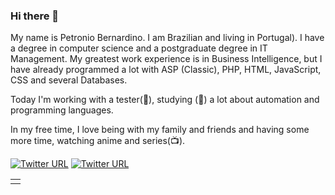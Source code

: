 ### Hi there 👋

My name is Petronio Bernardino. I am Brazilian and living in Portugal). I have a degree in computer science and a postgraduate degree in IT Management. My greatest work experience is in Business Intelligence, but I have already programmed a lot with ASP (Classic), PHP, HTML, JavaScript, CSS and several Databases.

Today I'm working with a tester(🔭), studying (🌱) a lot about automation and programming languages.

In my free time, I love being with my family and friends and having some more time, watching anime and series(📺).

<a href="https://twitter.com/Petronio_RJ" ><img alt="Twitter URL" src="https://img.shields.io/twitter/url?label=Twitter&logo=Twitter&style=social&url=https%3A%2F%2Ftwitter.com%2FPetronio_RJ"></a>
<a href="https://www.linkedin.com/in/petronio-bernardino/?senderId=petronio-bernardino" ><img alt="Twitter URL" src="https://img.shields.io/twitter/url?label=Linkedin&logo=Linkedin&style=social&url=https%3A%2F%2Fwww.linkedin.com%2Fin%2Fpetronio-bernardino%2F%3FsenderId%3Dpetronio-bernardino"></a>

<center>
<table>
  <tr>
      <td><img width="400px" align="left" src="https://github-readme-stats.vercel.app/api/top-langs/?username=petroniobernardino&hide=html&layout=compact&theme= /></td>
      <td><img width="400px" align="left" src="https://github-readme-stats.vercel.app/api?username=petroniobernardino&theme=/></td>
  </tr>  
    <tr>
      <td><img width="400px" align="left" src="https://github-readme-stats.vercel.app/api/pin/?username=petroniobernardino&repo=ExpertsAnimeFlix&theme= /></td>
      <td>&nbsp</td>
  </tr>  
</table>
</center>
